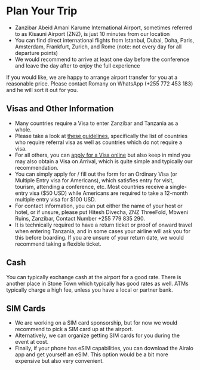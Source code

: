 # Plan Your Trip

- Zanzibar Abeid Amani Karume International Airport, sometimes referred to as Kisauni Airport (ZNZ), is just 10 minutes from our location
- You can find direct international flights from Istanbul, Dubai, Doha, Paris, Amsterdam, Frankfurt, Zurich, and Rome (note: not every day for all departure points)
- We would recommend to arrive at least one day before the conference and leave the day after to enjoy the full experience

If you would like, we are happy to arrange airport transfer for you at a reasonable price. Please contact Romany on WhatsApp (+255 772 453 183) and he will sort it out for you.

## Visas and Other Information

- Many countries require a Visa to enter Zanzibar and Tanzania as a whole.
- Please take a look at [these guidelines](https://visa.immigration.go.tz/guidelines), specifically the list of countries who require referral visa as well as countries which do not require a visa.
- For all others, you can [apply for a Visa online](https://visa.immigration.go.tz/) but also keep in mind you may also obtain a Visa on Arrival, which is quite simple and typically our recommendation.
- You can simply apply for / fill out the form for an Ordinary Visa (or Multiple Entry visa for Americans), which satisfies entry for visit, tourism, attending a conference, etc. Most countries receive a single-entry visa ($50 USD) while Americans are required to take a 12-month multiple entry visa for $100 USD.
- For contact information, you can put either the name of your host or hotel, or if unsure, please put Hitesh Divecha, ZNZ ThreeFold, Mbweni Ruins, Zanzibar, Contact Number +255 779 835 290.
- It is technically required to have a return ticket or proof of onward travel when entering Tanzania, and in some cases your airline will ask you for this before boarding. If you are unsure of your return date, we would recommend taking a flexible ticket.

## Cash

You can typically exchange cash at the airport for a good rate. There is another place in Stone Town which typically has good rates as well. ATMs typically charge a high fee, unless you have a local or partner bank.

## SIM Cards

- We are working on a SIM card sponsorship, but for now we would recommend to pick a SIM card up at the airport.
- Alternatively, we can organize getting SIM cards for you during the event at cost.
- Finally, if your phone has eSIM capabilities, you can download the Airalo app and get yourself an eSIM. This option would be a bit more expensive but also very convenient.
